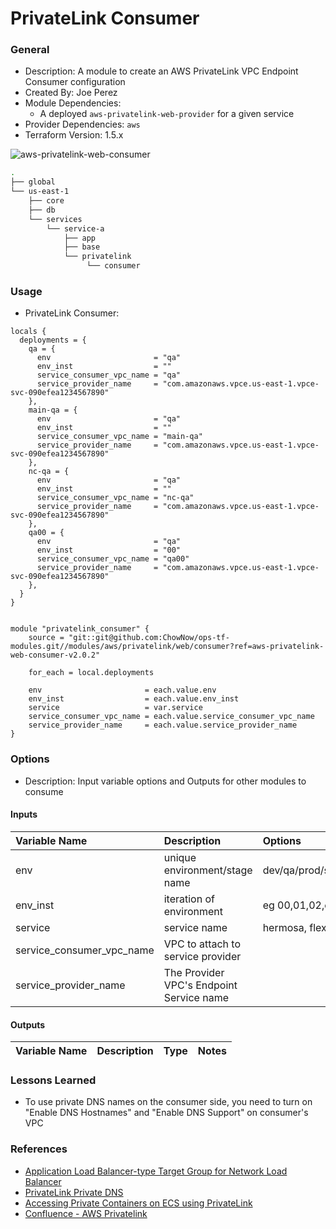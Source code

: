 # PrivateLink Consumer

### General

* Description: A module to create an AWS PrivateLink VPC Endpoint Consumer configuration
* Created By: Joe Perez
* Module Dependencies:
  * A deployed `aws-privatelink-web-provider` for a given service
* Provider Dependencies: `aws`
* Terraform Version: 1.5.x

![aws-privatelink-web-consumer](https://github.com/ChowNow/ops-tf-modules/workflows/aws-privatelink-web-consumer/badge.svg)


```bash
.
├── global
└── us-east-1
    ├── core
    ├── db
    └── services
        └── service-a
            ├── app
            ├── base
            └── privatelink
                 └── consumer
```

### Usage


* PrivateLink Consumer:

```hcl
locals {
  deployments = {
    qa = {
      env                       = "qa"
      env_inst                  = ""
      service_consumer_vpc_name = "qa"
      service_provider_name     = "com.amazonaws.vpce.us-east-1.vpce-svc-090efea1234567890"
    },
    main-qa = {
      env                       = "qa"
      env_inst                  = ""
      service_consumer_vpc_name = "main-qa"
      service_provider_name     = "com.amazonaws.vpce.us-east-1.vpce-svc-090efea1234567890"
    },
    nc-qa = {
      env                       = "qa"
      env_inst                  = ""
      service_consumer_vpc_name = "nc-qa"
      service_provider_name     = "com.amazonaws.vpce.us-east-1.vpce-svc-090efea1234567890"
    },
    qa00 = {
      env                       = "qa"
      env_inst                  = "00"
      service_consumer_vpc_name = "qa00"
      service_provider_name     = "com.amazonaws.vpce.us-east-1.vpce-svc-090efea1234567890"
    },
  }
}


module "privatelink_consumer" {
    source = "git::git@github.com:ChowNow/ops-tf-modules.git//modules/aws/privatelink/web/consumer?ref=aws-privatelink-web-consumer-v2.0.2"

    for_each = local.deployments

    env                       = each.value.env
    env_inst                  = each.value.env_inst
    service                   = var.service
    service_consumer_vpc_name = each.value.service_consumer_vpc_name
    service_provider_name     = each.value.service_provider_name
}

```



### Options

* Description: Input variable options and Outputs for other modules to consume

#### Inputs

| Variable Name             | Description                                | Options             |  Type  | Required? | Notes |
| :------------------------ | :----------------------------------------- | :------------------ | :----: | :-------: | :---- |
| env                       | unique environment/stage name              | dev/qa/prod/stg/uat | string |    Yes    | N/A   |
| env_inst                  | iteration of environment                   | eg 00,01,02,etc     | string |    No     | N/A   |
| service                   | service name                               | hermosa, flex, etc  | string |    Yes    | N/A   |
| service_consumer_vpc_name | VPC to attach to service provider          |                     | string |    No     | N/A   |
| service_provider_name     | The Provider VPC's Endpoint Service name   |                     | string |    Yes    | N/A   |

#### Outputs

| Variable Name | Description | Type  | Notes |
| :------------ | :---------- | :---: | :---- |





### Lessons Learned

* To use private DNS names on the consumer side, you need to turn on "Enable DNS Hostnames" and "Enable DNS Support" on consumer's VPC

### References

* [Application Load Balancer-type Target Group for Network Load Balancer](https://aws.amazon.com/blogs/networking-and-content-delivery/application-load-balancer-type-target-group-for-network-load-balancer/)
* [PrivateLink Private DNS](https://cloudnetworks.io/2021-07-24-privatelink_private_dns/)
* [Accessing Private Containers on ECS using PrivateLink](https://lvthillo.com/posts/access-private-containers-on-ecs-using-privatelink/)
* [Confluence - AWS Privatelink](https://chownow.atlassian.net/wiki/spaces/CE/pages/2592964930/AWS+PrivateLink)
